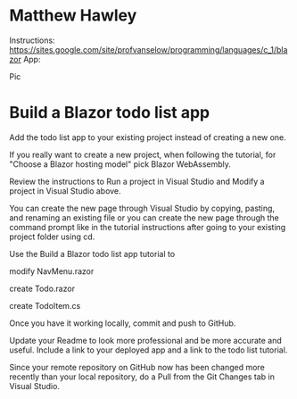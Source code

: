 # Matthew Hawley
Instructions: https://sites.google.com/site/profvanselow/programming/languages/c_1/blazor
App: 

Pic

# Build a Blazor todo list app
Add the todo list app to your existing project instead of creating a new one. 

If you really want to create a new project, when following the tutorial, for "Choose a Blazor hosting model" pick Blazor WebAssembly.

Review the instructions to Run a project in Visual Studio and Modify a project in Visual Studio above. 

You can create the new page through Visual Studio by copying, pasting, and renaming an existing file or you can create the new page through the command prompt like in the tutorial instructions after going to your existing project folder using cd. 

Use the Build a Blazor todo list app tutorial to

modify NavMenu.razor

create Todo.razor

create TodoItem.cs

Once you have it working locally, commit and push to GitHub.

Update your Readme to look more professional and be more accurate and useful. Include a link to your deployed app and a link to the todo list tutorial. 

Since your remote repository on GitHub now has been changed more recently than your local repository, do a Pull from the Git Changes tab in Visual Studio. 
